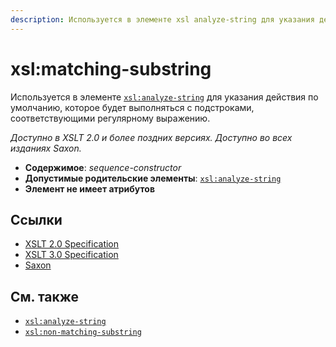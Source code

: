 ```yaml
---
description: Используется в элементе xsl analyze-string для указания действия по умолчанию, которое должно быть выполнено с подстроками, соответствующими регулярному выражению.
---
```


# xsl:matching-substring

Используется в элементе [`xsl:analyze-string`](xsl-analyze-string.md) для указания действия по умолчанию, которое будет выполняться с подстроками, соответствующими регулярному выражению.

_Доступно в XSLT 2.0 и более поздних версиях. Доступно во всех изданиях Saxon._

-   **Содержимое**: _sequence-constructor_
-   **Допустимые родительские элементы**: [`xsl:analyze-string`](xsl-analyze-string.md)
-   **Элемент не имеет атрибутов**

## Ссылки

-   [XSLT 2.0 Specification](http://www.w3.org/TR/xslt20/#element-matching-substring)
-   [XSLT 3.0 Specification](http://www.w3.org/TR/xslt-30/#element-matching-substring)
-   [Saxon](https://www.saxonica.com/html/documentation/xsl-elements/matching-substring.html)

## См. также

-   [`xsl:analyze-string`](xsl-analyze-string.md)
-   [`xsl:non-matching-substring`](xsl-non-matching-substring.md)
